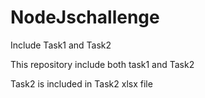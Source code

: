 # NodeJschallenge
Include Task1 and Task2

This repository include both task1 and Task2

Task2 is included in Task2 xlsx file
